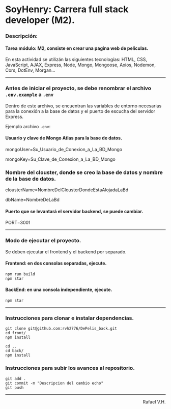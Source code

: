 # SoyHenry: Carrera full stack developer (M2).

### Descripción:
#### Tarea módulo: M2, consiste en crear una pagina web de peliculas.

En esta actividad se utilizán las siguientes tecnologías: HTML, CSS, JavaScript, AJAX, Express, Node, Mongo, Mongoose, Axios, Nodemon, Cors, DotEnv, Morgan...

---

### Antes de iniciar el proyecto, se debe renombrar el archivo `.env.example` a `.env`
Dentro de este archivo, se encuentran las variables de entorno necesarias para la conexión a la base de datos y el puerto de escucha del servidor Express.

Ejemplo archivo `.env`:

#### Usuario y clave de Mongo Atlas para la base de datos.

mongoUser=Su_Usuario_de_Conexion_a_La_BD_Mongo

mongoKey=Su_Clave_de_Conexion_a_La_BD_Mongo

### Nombre del clouster, donde se creo la base de datos y nombre de la base de datos.

clousterName=NombreDelClousterDondeEstaAlojadaLaBd

dbName=NombreDeLaBd

#### Puerto que se levantará el servidor backend, se puede cambiar.

PORT=3001

---

### Modo de ejecutar el proyecto.

Se deben ejecutar el frontend y el backend por separado.

#### Frontend: en dos consolas separadas, ejecute.
```
npm run build
npm star
```

#### BackEnd: en una consola independiente, ejecute.
```
npm star
```

---
### Instrucciones para clonar e instalar dependencias.

```
git clone git@github.com:rvh2776/DePelis_back.git
cd front/
npm install

cd ..
cd back/
npm install

```

### Instrucciones para subir los avances al repositorio.

```
git add .
git commit -m "Descripcion del cambio echo"
git push
```

---

<p align="right">Rafael V.H.</p>